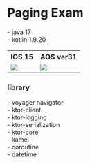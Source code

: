 <h1>Paging Exam</h1> 
- java 17
<br>
- kotlin 1.9.20
<br>

<table>
  <tr>
    <th scope="col">IOS 15</th>
    <th scope="col">AOS ver31</th>
  </tr>
  <tr>
    <td><img src="https://github.com/nokhyun/KotlinMultiplatformExam/assets/59673248/310ea58a-09d1-4ce5-bec8-232683ffbe30"></td>
    <td><img src="https://github.com/nokhyun/KotlinMultiplatformExam/assets/59673248/44305acf-4a9f-4e6c-b513-b0435fae9b7d"></td>
  </tr>
</table>

<h3>library</h3>
- voyager navigator
<br>
- ktor-client
<br>
- ktor-logging
<br>
- ktor-serialization
<br>
- ktor-core
<br>
- kamel
<br>
- coroutine
<br>
- datetime
  
